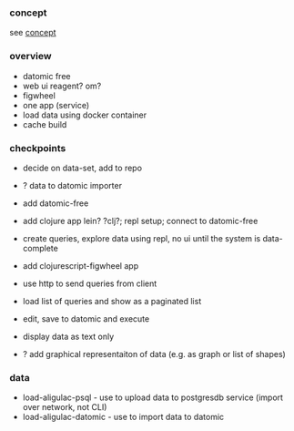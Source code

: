 
### concept

see [concept](./concept.md)

### overview

* datomic free
* web ui reagent? om?
* figwheel
* one app (service)
* load data using docker container
* cache build

### checkpoints

*   decide on data-set, add to repo
* ? data to datomic importer

*   add datomic-free
*   add clojure app lein? ?clj?; repl setup; connect to datomic-free
*   create queries, explore data using repl, no ui until the system is data-complete
*   add clojurescript-figwheel app
*   use http to send queries from client
*   load list of queries and show as a paginated list
*   edit, save to datomic and execute
*   display data as text only
* ? add graphical representaiton of data (e.g. as graph or list of shapes)


### data

* load-aligulac-psql - use to upload data to postgresdb service (import over network, not CLI)
* load-aligulac-datomic - use to import data to datomic

